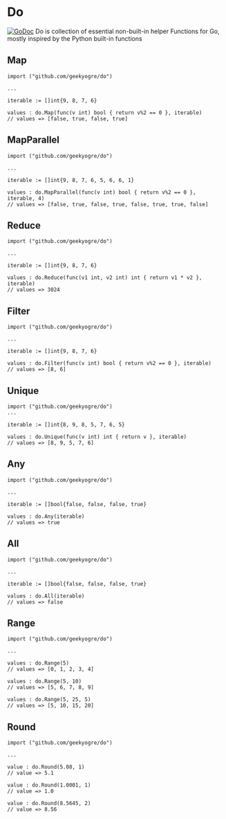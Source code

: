 # Do
[![GoDoc](https://godoc.org/github.com/geekyogre/do?status.svg)](https://godoc.org/github.com/geekyogre/do)
Do is collection of essential non-built-in helper Functions for Go, mostly inspired by the Python built-in functions

## Map
```
import ("github.com/geekyogre/do")

...

iterable := []int{9, 8, 7, 6}

values : do.Map(func(v int) bool { return v%2 == 0 }, iterable)
// values => [false, true, false, true]

```

## MapParallel
```
import ("github.com/geekyogre/do")

...

iterable := []int{9, 8, 7, 6, 5, 6, 6, 1}

values : do.MapParallel(func(v int) bool { return v%2 == 0 }, iterable, 4)
// values => [false, true, false, true, false, true, true, false]

```

## Reduce
```
import ("github.com/geekyogre/do")

...

iterable := []int{9, 8, 7, 6}

values : do.Reduce(func(v1 int, v2 int) int { return v1 * v2 }, iterable)
// values => 3024

```

## Filter
```
import ("github.com/geekyogre/do")

...

iterable := []int{9, 8, 7, 6}

values : do.Filter(func(v int) bool { return v%2 == 0 }, iterable)
// values => [8, 6]

```

## Unique
```
import ("github.com/geekyogre/do")
...

iterable := []int{8, 9, 8, 5, 7, 6, 5}

values : do.Unique(func(v int) int { return v }, iterable)
// values => [8, 9, 5, 7, 6]

```

## Any
```
import ("github.com/geekyogre/do")

...

iterable := []bool{false, false, false, true}

values : do.Any(iterable)
// values => true

```

## All
```
import ("github.com/geekyogre/do")

...

iterable := []bool{false, false, false, true}

values : do.All(iterable)
// values => false

```

## Range
```
import ("github.com/geekyogre/do")

...

values : do.Range(5)
// values => [0, 1, 2, 3, 4]

values : do.Range(5, 10)
// values => [5, 6, 7, 8, 9]

values : do.Range(5, 25, 5)
// values => [5, 10, 15, 20]

```

## Round
```
import ("github.com/geekyogre/do")

...

value : do.Round(5.08, 1)
// value => 5.1

value : do.Round(1.0001, 1)
// value => 1.0

value : do.Round(8.5645, 2)
// value => 8.56

```